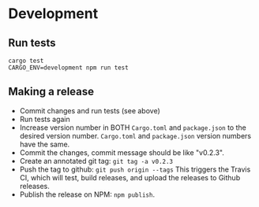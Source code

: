 # Development

## Run tests

```
cargo test
CARGO_ENV=development npm run test
```

## Making a release

* Commit changes and run tests (see above)
* Run tests again
* Increase version number in BOTH `Cargo.toml` and `package.json` to the desired version number. `Cargo.toml` and `package.json` version numbers have the same.
* Commit the changes, commit message should be like "v0.2.3".
* Create an annotated git tag:
  `git tag -a v0.2.3`
* Push the tag to github: `git push origin --tags`
  This triggers the Travis CI, which will test, build releases, and upload the releases to Github releases.
* Publish the release on NPM: `npm publish`.
